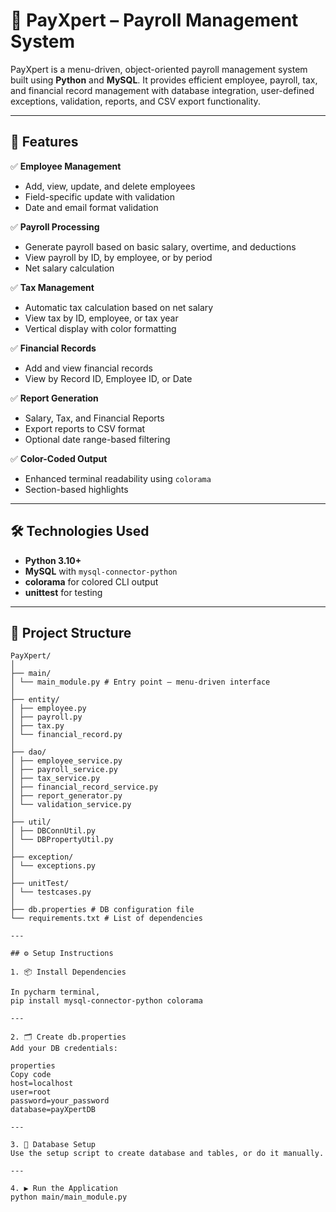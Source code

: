 # 💼 PayXpert – Payroll Management System

PayXpert is a menu-driven, object-oriented payroll management system built using **Python** and **MySQL**. It provides efficient employee, payroll, tax, and financial record management with database integration, user-defined exceptions, validation, reports, and CSV export functionality.

---

## 🚀 Features

✅ **Employee Management**  
- Add, view, update, and delete employees  
- Field-specific update with validation  
- Date and email format validation

✅ **Payroll Processing**  
- Generate payroll based on basic salary, overtime, and deductions  
- View payroll by ID, by employee, or by period  
- Net salary calculation

✅ **Tax Management**  
- Automatic tax calculation based on net salary  
- View tax by ID, employee, or tax year  
- Vertical display with color formatting

✅ **Financial Records**  
- Add and view financial records  
- View by Record ID, Employee ID, or Date

✅ **Report Generation**  
- Salary, Tax, and Financial Reports  
- Export reports to CSV format  
- Optional date range-based filtering

✅ **Color-Coded Output**  
- Enhanced terminal readability using `colorama`  
- Section-based highlights

---

## 🛠️ Technologies Used

- **Python 3.10+**
- **MySQL** with `mysql-connector-python`
- **colorama** for colored CLI output
- **unittest** for testing

---

## 🧩 Project Structure

```text
PayXpert/
│
├── main/
│ └── main_module.py # Entry point – menu-driven interface
│
├── entity/
│ ├── employee.py
│ ├── payroll.py
│ ├── tax.py
│ └── financial_record.py
│
├── dao/
│ ├── employee_service.py
│ ├── payroll_service.py
│ ├── tax_service.py
│ ├── financial_record_service.py
│ ├── report_generator.py
│ └── validation_service.py
│
├── util/
│ ├── DBConnUtil.py
│ └── DBPropertyUtil.py
│
├── exception/
│ └── exceptions.py
│
├── unitTest/
│ └── testcases.py
│
├── db.properties # DB configuration file
└── requirements.txt # List of dependencies

---

## ⚙️ Setup Instructions

1. 📦 Install Dependencies

In pycharm terminal,
pip install mysql-connector-python colorama

---

2. 🗂️ Create db.properties
Add your DB credentials:

properties
Copy code
host=localhost
user=root
password=your_password
database=payXpertDB

---

3. 🧱 Database Setup
Use the setup script to create database and tables, or do it manually.

---

4. ▶️ Run the Application
python main/main_module.py



